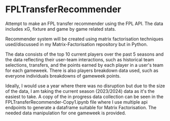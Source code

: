 # FPLTransferRecommender
Attempt to make an FPL transfer recommender using the FPL API. The data includes xG, fixture and game by game related stats.

Recommender system will be created using matrix factorisation techniques used/discussed in my Matrix-Factorisation repository but in Python.

The data consists of the top 10 current players over the past 5 seasons and the data reflecting their user-team interactions, such as historical team selections, transfers, and the points earned by each player in a user's team for each gameweek.
There is also players breakdown data used, such as everyone individuals breakdowns of gameweek points.

Ideally, I would use a year where there was no disruption but due to the size of the data, I am taking the current season (2023/2024) data as it's the easiest to take.
A copy of the in progress data collection can be seen in the FPLTransferRecommender-Copy1.ipynb file where I use multiple api endpoints to generate a dataframe suitable for Matrix Factorisation. The needed data manipulation for one gameweek is provided.
